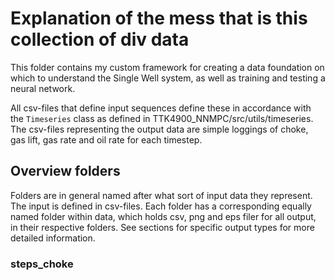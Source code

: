 # Explanation of the mess that is this collection of div data

This folder contains my custom framework for creating a data foundation on which to understand the Single Well system, as well as training and testing a neural network.

All csv-files that define input sequences define these in accordance with the `Timeseries` class as defined in TTK4900_NNMPC/src/utils/timeseries. The csv-files representing the output data are simple loggings of choke, gas lift, gas rate and oil rate for each timestep.

## Overview folders

Folders are in general named after what sort of input data they represent. The input is defined in csv-files. Each folder has a corresponding equally named folder within data, which holds csv, png and eps filer for all output, in their respective folders. See sections for specific output types for more detailed information.

### steps_choke
